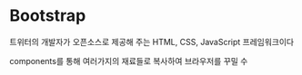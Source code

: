 # Bootstrap

트위터의 개발자가 오픈소스로 제공해 주는 HTML, CSS, JavaScript 프레임워크이다

components를 통해 여러가지의 재료들로 복사하여 브라우저를 꾸밀 수 
